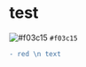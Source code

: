# test

![#f03c15](https://via.placeholder.com/15/f03c15/000000?text=yo) `#f03c15`




```diff
- red \n text
